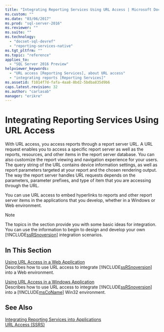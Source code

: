 ```yaml
---
title: "Integrating Reporting Services Using URL Access | Microsoft Docs"
ms.custom: ""
ms.date: "03/06/2017"
ms.prod: "sql-server-2016"
ms.reviewer: ""
ms.suite: ""
ms.technology: 
  - "docset-sql-devref"
  - "reporting-services-native"
ms.tgt_pltfrm: ""
ms.topic: "reference"
applies_to: 
  - "SQL Server 2016 Preview"
helpviewer_keywords: 
  - "URL access [Reporting Services], about URL access"
  - "integrating reports [Reporting Services]"
ms.assetid: f1014f7d-fafa-4aa8-8bd2-5bdba835d9b6
caps.latest.revision: 32
ms.author: "carlasab"
manager: "erikre"
---
```

# Integrating Reporting Services Using URL Access
  With URL access, you access reports through a report server URL. A URL request enables you to access a specific report server as well as the reports, resources, and other items in the report server database. You can also customize the report viewing and navigation experience for your users. The query string of the URL contains device information settings, as well as report parameters targeted at your report and the chosen rendering output. The way the report server handles URL requests depends on the parameters, parameter prefixes, and type of item that you are accessing through the URL.  
  
 You can use URL access to embed hyperlinks to reports and other report server items in the applications that you develop, whether in a Windows or Web environment.  
  
> [!NOTE]  
>  The topics in the section provide you with some basic ideas for integration. You can use the information to begin to design and develop your own [!INCLUDE[ssRSnoversion](../../advanced-analytics/r-services/includes/ssrsnoversion-md.md)] integration scenarios.  
  
## In This Section  
 [Using URL Access in a Web Application](../Topic/Using%20URL%20Access%20in%20a%20Web%20Application.md)  
 Describes how to use URL access to integrate [!INCLUDE[ssRSnoversion](../../advanced-analytics/r-services/includes/ssrsnoversion-md.md)] into a Web environment.  
  
 [Using URL Access in a Windows Application](../Topic/Using%20URL%20Access%20in%20a%20Windows%20Application.md)  
 Describes how to use URL access to integrate [!INCLUDE[ssRSnoversion](../../advanced-analytics/r-services/includes/ssrsnoversion-md.md)] into a [!INCLUDE[msCoName](../../advanced-analytics/r-services/tutorials/includes/msconame-md.md)] Win32 environment.  
  
## See Also  
 [Integrating Reporting Services into Applications](../../reporting-services/application-integration/integrating-reporting-services-into-applications.md)   
 [URL Access &#40;SSRS&#41;](../../reporting-services/url-access-ssrs.md)  
  
  